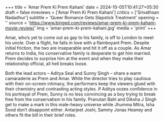 +++
title = 'Amar Prem Ki Prem Kahani'
date = 2024-10-05T10:41:27+05:30
draft = false
mreviews = ['Amar Prem Ki Prem Kahani']
critics = ['Srivathsan Nadadhur']
subtitle = 'Queer Romance Gets Slapstick Treatment'
opening = ''
source = 'https://www.binged.com/reviews/amar-prem-ki-prem-kahani-movie-review/'
img = 'amar-prem-ki-prem-kahani.jpg'
media = 'print'
+++

Amar, who’s yet to come out as gay to his family, is off to London to meet his uncle. Over a flight, he falls in love with a flamboyant Prem. Despite initial friction, the two are inseparable and hit it off as a couple. As Amar returns to India, his conservative family is desperate to get him married. Prem decides to surprise him at the event and when they make their relationship official, all hell breaks loose.

Both the lead actors – Aditya Seal and Sunny Singh – share a warm camaraderie as Prem and Amar. While the director tries to play cautious with their on-screen intimacy, the performers keep the viewers glued with their chemistry and contrasting acting styles. If Aditya oozes confidence in his portrayal of Prem, Sunny is no less convincing as a boy trying to break free from the conservatism in his family. Pranutan Bahl and Diksha J Singh get to make a mark in this male-heavy universe while Jhumma Mitra, Isha Sood don’t disappoint either. Antarjeet Joshi, Sammy Jonas Heaney and others fit the bill in their brief roles.
